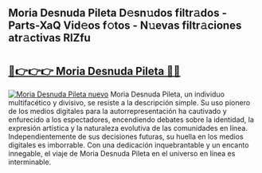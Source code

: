 ## Moria Desnuda Pileta D𝚎sn𝚞dos filtr𝚊dos - Parts-XaQ Vid𝚎os f𝚘tos - N𝚞evas filtr𝚊ciones atr𝚊ctivas RlZfu

# <h2><a href="http://mb278h5.tromn.icu/?c=Moria+Desnuda+Pileta">🔗👉👉👉 Moria Desnuda Pileta 🔗🔗</a></h2>

[![Moria Desnuda Pileta nuevo](https://i.imgur.com/pEAQMta.gif)](http://mb278h5.tromn.icu/?c=Moria+Desnuda+Pileta)
Moria Desnuda Pileta, un individuo multifacético y divisivo, se resiste a la descripción simple. Su uso pionero de los medios digitales para la autorrepresentación ha cautivado y enfurecido a los espectadores, encendiendo debates sobre la identidad, la expresión artística y la naturaleza evolutiva de las comunidades en línea. Independientemente de sus decisiones futuras, su huella en los medios digitales es imborrable. Con una dedicación inquebrantable y un encanto innegable, el viaje de Moria Desnuda Pileta en el universo en línea es interminable.
